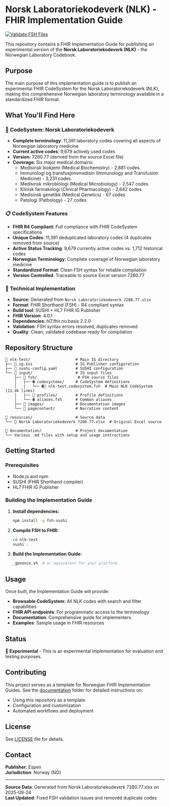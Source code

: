 # Norsk Laboratoriekodeverk (NLK) - FHIR Implementation Guide

[![Validate FSH Files](https://github.com/rockphotog/nlk-test/actions/workflows/validate-fsh.yml/badge.svg)](https://github.com/rockphotog/nlk-test/actions/workflows/validate-fsh.yml)

This repository contains a FHIR Implementation Guide for publishing an experimental version of the **Norsk Laboratoriekodeverk (NLK)** - the Norwegian Laboratory Codebook.

## Purpose

The main purpose of this implementation guide is to publish an experimental FHIR CodeSystem for the Norsk Laboratoriekodeverk (NLK), making this comprehensive Norwegian laboratory terminology available in a standardized FHIR format.

## What You'll Find Here

### 🧬 CodeSystem: Norsk Laboratoriekodeverk

- **Complete terminology**: 11,391 laboratory codes covering all aspects of Norwegian laboratory medicine
- **Current active codes**: 9,679 actively used codes
- **Version**: 7280.77 (derived from the source Excel file)
- **Coverage**: Six major medical domains:
  - Medisinsk biokjemi (Medical Biochemistry) - 2,881 codes
  - Immunologi og transfusjonsmedisin (Immunology and Transfusion Medicine) - 3,231 codes  
  - Medisinsk mikrobiologi (Medical Microbiology) - 2,547 codes
  - Klinisk farmakologi (Clinical Pharmacology) - 2,642 codes
  - Medisinsk genetikk (Medical Genetics) - 67 codes
  - Patologi (Pathology) - 27 codes

### 📋 CodeSystem Features

- **FHIR R4 Compliant**: Full compliance with FHIR CodeSystem specifications
- **Unique Codes**: 11,391 deduplicated laboratory codes (4 duplicates removed from source)
- **Active Status Tracking**: 9,679 currently active codes vs. 1,712 historical codes
- **Norwegian Terminology**: Complete coverage of Norwegian laboratory medicine
- **Standardized Format**: Clean FSH syntax for reliable compilation
- **Version Controlled**: Traceable to source Excel version 7280.77

### 🔧 Technical Implementation

- **Source**: Generated from `Norsk Laboratoriekodeverk 7280.77.xlsx`
- **Format**: FHIR Shorthand (FSH) - R4 compliant syntax
- **Build tool**: SUSHI + HL7 FHIR IG Publisher
- **FHIR Version**: 4.0.1
- **Dependencies**: hl7.fhir.no.basis 2.2.0
- **Validation**: FSH syntax errors resolved, duplicates removed
- **Quality**: Clean, validated codebase ready for compilation

## Repository Structure

```text
📁 nlk-test/                    # Main IG directory
├── 📄 ig.ini                   # IG Publisher configuration
├── 📄 sushi-config.yaml        # SUSHI configuration
└── 📁 input/                   # IG input files
    ├── 📁 fsh/                  # FSH source files
    │   ├── � codesystems/     # CodeSystem definitions
    │   │   └── �📄 nlk-test.codesystem.fsh  # Main NLK CodeSystem (11.4k lines)
    │   ├── 📁 profiles/        # Profile definitions
    │   └── � aliases.fsh      # Common aliases
    ├── 📁 images/              # Documentation images
    └── 📁 pagecontent/         # Narrative content

📁 resources/                   # Source data
└── 📄 Norsk Laboratoriekodeverk 7280.77.xlsx  # Original Excel source

📁 documentation/               # Project documentation
└── Various .md files with setup and usage instructions
```

## Getting Started

### Prerequisites

- Node.js and npm
- SUSHI (FHIR Shorthand compiler)
- HL7 FHIR IG Publisher

### Building the Implementation Guide

1. **Install dependencies:**

   ```bash
   npm install -g fsh-sushi
   ```

2. **Compile FSH to FHIR:**

   ```bash
   cd nlk-test
   sushi .
   ```

3. **Build the Implementation Guide:**

   ```bash
   _genonce.sh  # or equivalent for your platform
   ```

## Usage

Once built, the Implementation Guide will provide:

- **Browsable CodeSystem**: All NLK codes with search and filter capabilities
- **FHIR API endpoints**: For programmatic access to the terminology
- **Documentation**: Comprehensive guide for implementers
- **Examples**: Sample usage in FHIR resources

## Status

🚧 **Experimental** - This is an experimental implementation for evaluation and testing purposes.

## Contributing

This project serves as a template for Norwegian FHIR Implementation Guides. See the [documentation](documentation/) folder for detailed instructions on:

- Using this repository as a template
- Configuration and customization
- Automated workflows and deployment

## License

See [LICENSE](LICENSE) file for details.

## Contact

**Publisher**: Espen  
**Jurisdiction**: Norway (NO)

---

**Source Data**: Generated from Norsk Laboratoriekodeverk 7280.77.xlsx on 2025-09-24  
**Last Updated**: Fixed FSH validation issues and removed duplicate codes
